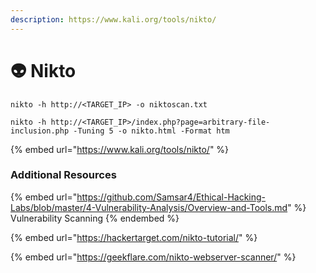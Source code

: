 ```yaml
---
description: https://www.kali.org/tools/nikto/
---
```


# 👽 Nikto

```
nikto -h http://<TARGET_IP> -o niktoscan.txt

nikto -h http://<TARGET_IP>/index.php?page=arbitrary-file-inclusion.php -Tuning 5 -o nikto.html -Format htm
```

{% embed url="https://www.kali.org/tools/nikto/" %}

### Additional Resources

{% embed url="https://github.com/Samsar4/Ethical-Hacking-Labs/blob/master/4-Vulnerability-Analysis/Overview-and-Tools.md" %}
Vulnerability Scanning
{% endembed %}

{% embed url="https://hackertarget.com/nikto-tutorial/" %}

{% embed url="https://geekflare.com/nikto-webserver-scanner/" %}
